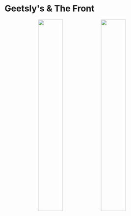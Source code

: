 <h1>
  Geetsly's & The Front
</h1>
<p align="middle">
  <a href="https://discord.gg/fedVdrp3M2"><img src="https://geetslys.net/assets/img/gcw-icon.png" width="40%" /></a>
  <a href=https://discord.gg/JvSc9Qt3VX"><img src="https://geetslys.net/assets/img/gcu-icon.png" width="40%" /></a>
</p>
